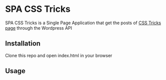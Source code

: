 # SPA CSS Tricks

SPA CSS Tricks is a Single Page Application that get the posts of <a href="https://css-tricks.com/">CSS Tricks page</a> through the Wordpress API

## Installation

Clone this repo and open index.html in your browser

## Usage
